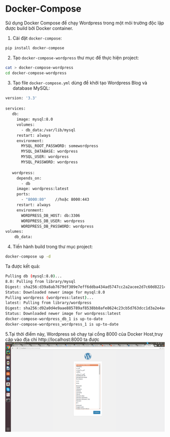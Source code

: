 # Docker-Compose

Sử dụng Docker Compose để chạy Wordpress trong một môi trường độc lập được build bởi Docker container.

1. Cài đặt `docker-compose`:
```sh
pip install docker-compose
```
2. Tạo `docker-compose-wordpress` thư mục để thực hiện project:
```sh
cat > docker-compose-wordpress
cd docker-compose-wordpress
```
3. Tạo file `docker-compose.yml` dùng để khởi tạo Wordpress Blog và database MySQL:
```sh
version: '3.3'

services:
   db:
     image: mysql:8.0
     volumes:
       - db_data:/var/lib/mysql
     restart: always
     environment:
       MYSQL_ROOT_PASSWORD: somewordpress
       MYSQL_DATABASE: wordpress
       MYSQL_USER: wordpress
       MYSQL_PASSWORD: wordpress

   wordpress:
     depends_on:
       - db
     image: wordpress:latest
     ports:
       - "8000:80"    //hoặc 8000:443
     restart: always
     environment:
       WORDPRESS_DB_HOST: db:3306
       WORDPRESS_DB_USER: wordpress
       WORDPRESS_DB_PASSWORD: wordpress
volumes:
    db_data:
```
4. Tiến hành build trong thư mục project:
```sh
docker-compose up -d
```
Ta được kết quả:
```sh
Pulling db (mysql:8.0)...
8.0: Pulling from library/mysql
Digest: sha256:d39a8ab7679df309e7eff6ddba434ad5747cc2a2acee2d7c60d8221c9acedcad
Status: Downloaded newer image for mysql:8.0
Pulling wordpress (wordpress:latest)...
latest: Pulling from library/wordpress
Digest: sha256:d92a0d4e9aae885789af8538bb8afe8624c23cb5d763dcc1d3a2e4ac57531d21
Status: Downloaded newer image for wordpress:latest
docker-compose-wordpress_db_1 is up-to-date
docker-compose-wordpress_wordpress_1 is up-to-date
```
5.Tại thời điểm này, Wordpress sẽ chạy tại cổng 8000 của Docker Host,truy cập vào địa chỉ http://localhost:8000 ta được
![](/Screenshot%20from%202018-08-16%2017-36-54.png)
